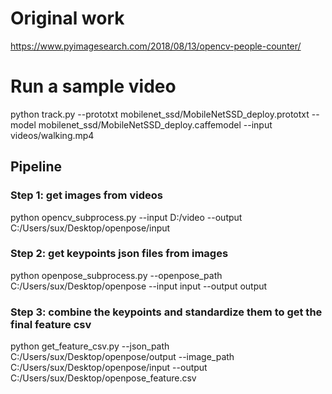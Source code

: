 # Original work
https://www.pyimagesearch.com/2018/08/13/opencv-people-counter/

# Run a sample video
python track.py --prototxt mobilenet_ssd/MobileNetSSD_deploy.prototxt --model mobilenet_ssd/MobileNetSSD_deploy.caffemodel --input videos/walking.mp4

## Pipeline 

### Step 1: get images from videos 
python opencv_subprocess.py --input D:/video --output C:/Users/sux/Desktop/openpose/input

### Step 2: get keypoints json files from images 
python openpose_subprocess.py --openpose_path C:/Users/sux/Desktop/openpose --input input --output output

### Step 3: combine the keypoints and standardize them to get the final feature csv
python get_feature_csv.py --json_path C:/Users/sux/Desktop/openpose/output --image_path C:/Users/sux/Desktop/openpose/input --output C:/Users/sux/Desktop/openpose_feature.csv

